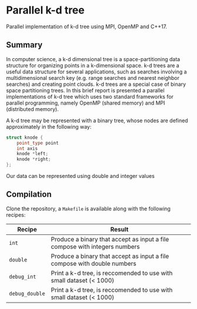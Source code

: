 # Parallel k-d tree

Parallel implementation of k-d tree using MPI, OpenMP and C++17.

## Summary

In computer science, a k-d dimensional tree is a space-partitioning data structure for
organizing points in a k-dimensional space. k-d trees are a useful data structure for several
applications, such as searches involving a multidimensional search key (e.g. range searches
and nearest neighbor searches) and creating point clouds. k-d trees are a special case of
binary space partitioning trees. In this brief report is presented a parallel implementations
of k-d tree which uses two standard frameworks for parallel programming, namely OpenMP
(shared memory) and MPI (distributed memory).

A k-d tree may be represented with a binary tree, whose nodes are defined approximately in the following way:

```cpp
struct knode {
    point_type point
    int axis
    knode *left;
    knode *right;
};
```

Our data can be represented using double and integer values

## Compilation

Clone the repository, a `Makefile` is available along with the following recipes:

| Recipe         | Result                                                                                                                                                              |
| ---------------| ------------------------------------------------------------------------------------------------------------------------------------------------------------------- |
| `int`          | Produce a binary that accept as input a file compose with integers numbers                                                                                          |
| `double`       | Produce a binary that accept as input a file compose with double numbers                                                                                            |
| `debug_int`    | Print a k-d tree, is reccomended to use with small dataset (< 1000)                                                                                                 |
| `debug_double` | Print a k-d tree, is reccomended to use with small dataset (< 1000)                                                                                                 |

